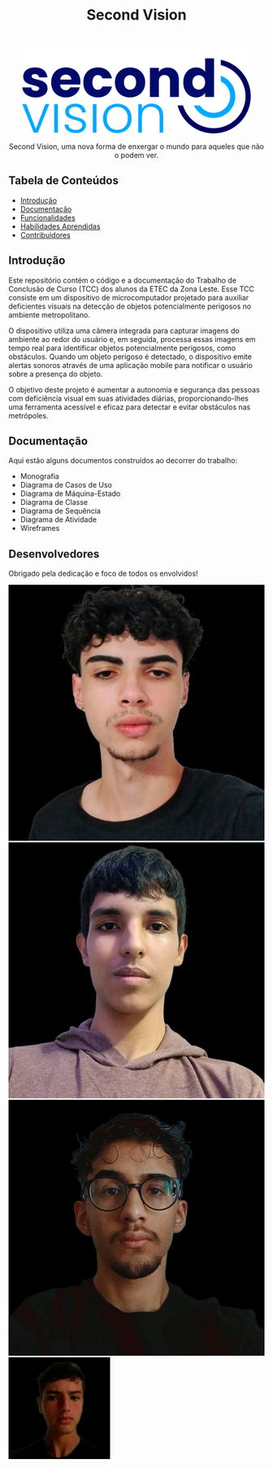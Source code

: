 <h1 align="center"> Second Vision </h1> <br>
<p align="center">
  <a href="https://github.com/gustavoventieri/SecondVision">
    <img alt="Second Vision Logo" title="GitPoint" src="imagens-readme/logo.png" width="450">
  </a>
</p>

<p align="center">
  Second Vision, uma nova forma de enxergar o mundo para aqueles que não o podem ver.
</p>

## Tabela de Conteúdos

- [Introdução](#Introdução)
- [Documentação](#Documentação)
- [Funcionalidades](#feedback)
- [Habilidades Aprendidas](#sponsors-)
- [Contribuidores](#acknowledgments)



## Introdução

Este repositório contém o código e a documentação do Trabalho de Conclusão de Curso (TCC) dos alunos da ETEC da Zona Leste. Esse TCC consiste em um dispositivo de microcomputador projetado para auxiliar deficientes visuais na detecção de objetos potencialmente perigosos no ambiente metropolitano.

O dispositivo utiliza uma câmera integrada para capturar imagens do ambiente ao redor do usuário e, em seguida, processa essas imagens em tempo real para identificar objetos potencialmente perigosos, como obstáculos. Quando um objeto perigoso é detectado, o dispositivo emite alertas sonoros através de uma aplicação mobile para notificar o usuário sobre a presença do objeto.

O objetivo deste projeto é aumentar a autonomia e segurança das pessoas com deficiência visual em suas atividades diárias, proporcionando-lhes uma ferramenta acessível e eficaz para detectar e evitar obstáculos nas metrópoles.

## Documentação

Aqui estão alguns documentos construídos ao decorrer do trabalho: 

* Monografia
* Diagrama de Casos de Uso
* Diagrama de Máquina-Estado
* Diagrama de Classe
* Diagrama de Sequência
* Diagrama de Atividade
* Wireframes

## Desenvolvedores

Obrigado pela dedicação e foco de todos os envolvidos!

<a href="https://github.com/gustavoventieri" target="_blank"><img src="imagens-readme/gustavo.jpeg"></a>
<a href="https://github.com/nickolss/" target="_blank"><img src="imagens-readme/nickolas.jpeg"></a>
<a href="https://github.com/PedroFAraujo" target="_blank"><img src="imagens-readme/pedro.jpeg"></a>
<a href="https://github.com/TiagoBryan" target="_blank"><img src="imagens-readme/tiago.jpeg"></a>